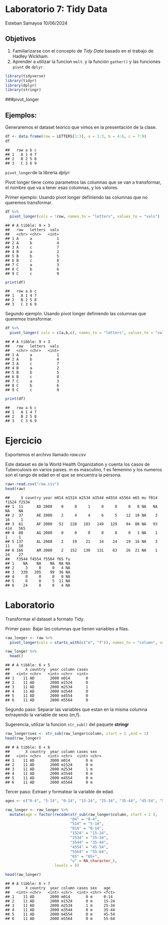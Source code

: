 Laboratorio 7: Tidy Data
================
Esteban Samayoa
10/06/2024

## Objetivos

1.  Familiarizarse con el concepto de *Tidy Data* basado en el trabajo
    de Hadley Wickham.
2.  Aprender a utilizar la funcion `melt`. y la función `gather()` y las
    funciones `pivot` de `dplyr`.

``` r
library(tidyverse)
library(tidyr)
library(dplyr)
library(stringr)
```

\###pivot_longer

## Ejemplos:

Generaremos el dataset teórico que vimos en la presentación de la clase.

``` r
df <- data.frame(row = LETTERS[1:3], a = 1:3, b = 4:6, c = 7:9)
df
```

    ##   row a b c
    ## 1   A 1 4 7
    ## 2   B 2 5 8
    ## 3   C 3 6 9

`pivot_longer`de la libreria *dplyr*:

Pivot longer tiene como parametros las columnas que se van a
transformar, el nombre que va a tener esas columnas, y los valores.

Primer ejemplo: Usando pivot longer definiendo las columnas que no
queremos transformar.

``` r
df %>% 
  pivot_longer(cols = !row, names_to = "letters", values_to = "vals")
```

    ## # A tibble: 9 × 3
    ##   row   letters  vals
    ##   <chr> <chr>   <int>
    ## 1 A     a           1
    ## 2 A     b           4
    ## 3 A     c           7
    ## 4 B     a           2
    ## 5 B     b           5
    ## 6 B     c           8
    ## 7 C     a           3
    ## 8 C     b           6
    ## 9 C     c           9

``` r
print(df)
```

    ##   row a b c
    ## 1   A 1 4 7
    ## 2   B 2 5 8
    ## 3   C 3 6 9

Segundo ejemplo: Usando pivot longer definiendo las columnas que
queremos transformar.

``` r
df %>% 
  pivot_longer( cols = c(a,b,c), names_to = "letters", values_to = "vals")
```

    ## # A tibble: 9 × 3
    ##   row   letters  vals
    ##   <chr> <chr>   <int>
    ## 1 A     a           1
    ## 2 A     b           4
    ## 3 A     c           7
    ## 4 B     a           2
    ## 5 B     b           5
    ## 6 B     c           8
    ## 7 C     a           3
    ## 8 C     b           6
    ## 9 C     c           9

``` r
print(df)
```

    ##   row a b c
    ## 1   A 1 4 7
    ## 2   B 2 5 8
    ## 3   C 3 6 9

# Ejercicio

Exportemos el archivo llamado *raw.csv*

Este dataset es de la World Health Organization y cuenta los casos de
Tuberculosis en varios paises. m es masculino, f es femenino y los
numeros son el rango de edad en el que se encuentra la persona.

``` r
raw<-read.csv("raw.csv")
head(raw)
```

    ##     X country year m014 m1524 m2534 m3544 m4554 m5564 m65 mu f014 f1524 f2534
    ## 1  11      AD 2000    0     0     1     0     0     0   0 NA   NA    NA    NA
    ## 2  37      AE 2000    2     4     4     6     5    12  10 NA    3    16     1
    ## 3  61      AF 2000   52   228   183   149   129    94  80 NA   93   414   565
    ## 4  88      AG 2000    0     0     0     0     0     0   1 NA    1     1     1
    ## 5 137      AL 2000    2    19    21    14    24    19  16 NA    3    11    10
    ## 6 166      AM 2000    2   152   130   131    63    26  21 NA    1    24    27
    ##   f3544 f4554 f5564 f65 fu
    ## 1    NA    NA    NA  NA NA
    ## 2     3     0     0   4 NA
    ## 3   339   205    99  36 NA
    ## 4     0     0     0   0 NA
    ## 5     8     8     5  11 NA
    ## 6    24     8     8   4 NA

# Laboratorio

Transformar el dataset a formato Tidy.

Primer paso: Bajar las columnas que tienen variables a filas.

``` r
raw_longer <- raw %>%
  pivot_longer(cols = starts_with(c("m", "f")), names_to = "column", values_to = "cases")

raw_longer %>%
  head()
```

    ## # A tibble: 6 × 5
    ##       X country  year column cases
    ##   <int> <chr>   <int> <chr>  <int>
    ## 1    11 AD       2000 m014       0
    ## 2    11 AD       2000 m1524      0
    ## 3    11 AD       2000 m2534      1
    ## 4    11 AD       2000 m3544      0
    ## 5    11 AD       2000 m4554      0
    ## 6    11 AD       2000 m5564      0

Segundo paso: Separar las variables que estan en la misma columna
extrayendo la variable de sexo (m,f).

Sugerencia, utilizar la funcion `str_sub()` del paquete **stringr**

``` r
raw_longer$sex <- str_sub(raw_longer$column, start = 1 ,end = 1)
head(raw_longer)
```

    ## # A tibble: 6 × 6
    ##       X country  year column cases sex  
    ##   <int> <chr>   <int> <chr>  <int> <chr>
    ## 1    11 AD       2000 m014       0 m    
    ## 2    11 AD       2000 m1524      0 m    
    ## 3    11 AD       2000 m2534      1 m    
    ## 4    11 AD       2000 m3544      0 m    
    ## 5    11 AD       2000 m4554      0 m    
    ## 6    11 AD       2000 m5564      0 m

Tercer paso: Extraer y formatear la variable de edad.

``` r
ages <- c("0-4", "5-14", "0-14", "15-24", "25-34", "35-44", "45-54", "55-64", "65+", NA)

raw_longer <- raw_longer %>%
  mutate(age = factor(recode(str_sub(raw_longer$column, start = 2 ), 
                             "04" = "0-4", 
                             "514" = "5-14", 
                             "014" = "0-14", 
                             "1524" = "15-24", 
                             "2534" = "25-34", 
                             "3544" = "35-44", 
                             "4554" = "45-54", 
                             "5564" = "55-64", 
                             "65" = "65+", 
                             "u" = NA_character_),
                      levels = ))

head(raw_longer)
```

    ## # A tibble: 6 × 7
    ##       X country  year column cases sex   age  
    ##   <int> <chr>   <int> <chr>  <int> <chr> <fct>
    ## 1    11 AD       2000 m014       0 m     0-14 
    ## 2    11 AD       2000 m1524      0 m     15-24
    ## 3    11 AD       2000 m2534      1 m     25-34
    ## 4    11 AD       2000 m3544      0 m     35-44
    ## 5    11 AD       2000 m4554      0 m     45-54
    ## 6    11 AD       2000 m5564      0 m     55-64
